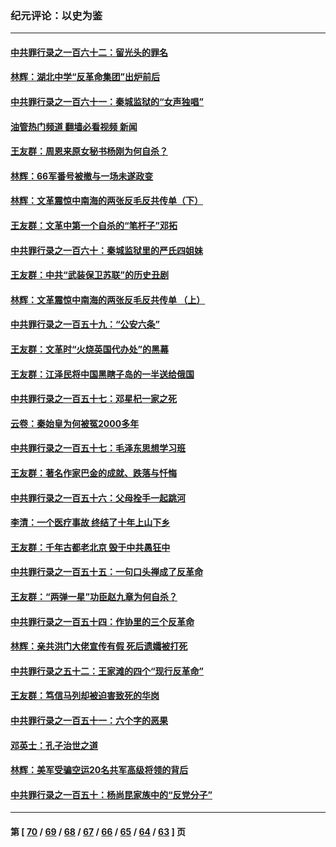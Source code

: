 ### 纪元评论：以史为鉴
---
#### [中共罪行录之一百六十二：留光头的罪名](../../pages/nsc1028/n14083151.md?09300330) 
#### [林辉：湖北中学“反革命集团”出炉前后](../../pages/nsc1028/n14082585.md?09300330) 
#### [中共罪行录之一百六十一：秦城监狱的“女声独唱”](../../pages/nsc1028/n14079090.md?09300330) 
#### [油管热门频道 翻墙必看视频 新闻](ok?09300330)
#### [王友群：周恩来原女秘书杨刚为何自杀？](../../pages/nsc1028/n14078084.md?09300330) 
#### [林辉：66军番号被撤与一场未遂政变](../../pages/nsc1028/n14078024.md?09300330) 
#### [林辉：文革震惊中南海的两张反毛反共传单（下）](../../pages/nsc1028/n14076376.md?09300330) 
#### [王友群：文革中第一个自杀的“笔杆子”邓拓](../../pages/nsc1028/n14075736.md?09300330) 
#### [中共罪行录之一百六十：秦城监狱里的严氏四姐妹](../../pages/nsc1028/n14074881.md?09300330) 
#### [王友群：中共“武装保卫苏联”的历史丑剧](../../pages/nsc1028/n14074106.md?09300330) 
#### [林辉：文革震惊中南海的两张反毛反共传单 （上）](../../pages/nsc1028/n14073140.md?09300330) 
#### [中共罪行录之一百五十九：“公安六条”](../../pages/nsc1028/n14071344.md?09300330) 
#### [王友群：文革时“火烧英国代办处”的黑幕](../../pages/nsc1028/n14070603.md?09300330) 
#### [王友群：江泽民将中国黑瞎子岛的一半送给俄国](../../pages/nsc1028/n14069964.md?09300330) 
#### [中共罪行录之一百五十七：邓星杞一家之死](../../pages/nsc1028/n14069475.md?09300330) 
#### [云卷：秦始皇为何被冤2000多年](../../pages/nsc1028/n14068423.md?09300330) 
#### [中共罪行录之一百五十七：毛泽东思想学习班](../../pages/nsc1028/n14067273.md?09300330) 
#### [王友群：著名作家巴金的成就、跌落与忏悔](../../pages/nsc1028/n14064433.md?09300330) 
#### [中共罪行录之一百五十六：父母拴手一起跳河](../../pages/nsc1028/n14063788.md?09300330) 
#### [李清：一个医疗事故 终结了十年上山下乡](../../pages/nsc1028/n14062776.md?09300330) 
#### [王友群：千年古都老北京 毁于中共愚狂中](../../pages/nsc1028/n14061802.md?09300330) 
#### [中共罪行录之一百五十五：一句口头禅成了反革命](../../pages/nsc1028/n14060064.md?09300330) 
#### [王友群：“两弹一星”功臣赵九章为何自杀？](../../pages/nsc1028/n14059162.md?09300330) 
#### [中共罪行录之一百五十四：作协里的三个反革命](../../pages/nsc1028/n14058634.md?09300330) 
#### [林辉：亲共洪门大佬宣传有假 死后遗孀被打死](../../pages/nsc1028/n14057205.md?09300330) 
#### [中共罪行录之五十二：王家滩的四个“现行反革命”](../../pages/nsc1028/n14056387.md?09300330) 
#### [王友群：笃信马列却被迫害致死的华岗](../../pages/nsc1028/n14053972.md?09300330) 
#### [中共罪行录之一百五十一：六个字的恶果](../../pages/nsc1028/n14053129.md?09300330) 
#### [邓英士：孔子治世之道](../../pages/nsc1028/n14052210.md?09300330) 
#### [林辉：美军受骗空运20名共军高级将领的背后](../../pages/nsc1028/n14052185.md?09300330) 
#### [中共罪行录之一百五十：杨尚昆家族中的“反党分子”](../../pages/nsc1028/n14051396.md?09300330) 

---
#### 第 [ [70](./70.md?09300330) / [69](./69.md?09300330) / [68](./68.md?09300330) / [67](./67.md?09300330) / [66](./66.md?09300330) / [65](./65.md?09300330) / [64](./64.md?09300330) / [63](./63.md?09300330) ] 页
